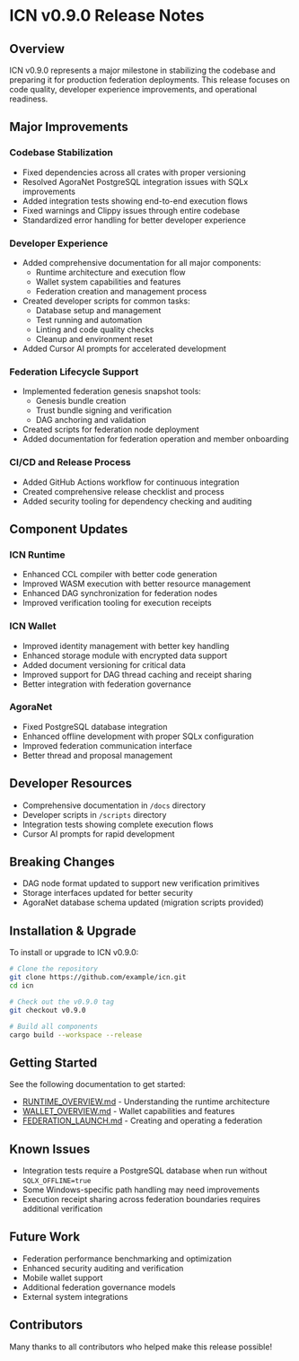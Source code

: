 # ICN v0.9.0 Release Notes

## Overview

ICN v0.9.0 represents a major milestone in stabilizing the codebase and preparing it for production federation deployments. This release focuses on code quality, developer experience improvements, and operational readiness.

## Major Improvements

### Codebase Stabilization
- Fixed dependencies across all crates with proper versioning
- Resolved AgoraNet PostgreSQL integration issues with SQLx improvements
- Added integration tests showing end-to-end execution flows
- Fixed warnings and Clippy issues through entire codebase
- Standardized error handling for better developer experience

### Developer Experience
- Added comprehensive documentation for all major components:
  - Runtime architecture and execution flow
  - Wallet system capabilities and features 
  - Federation creation and management process
- Created developer scripts for common tasks:
  - Database setup and management
  - Test running and automation
  - Linting and code quality checks
  - Cleanup and environment reset
- Added Cursor AI prompts for accelerated development

### Federation Lifecycle Support
- Implemented federation genesis snapshot tools:
  - Genesis bundle creation
  - Trust bundle signing and verification
  - DAG anchoring and validation
- Created scripts for federation node deployment
- Added documentation for federation operation and member onboarding

### CI/CD and Release Process
- Added GitHub Actions workflow for continuous integration
- Created comprehensive release checklist and process
- Added security tooling for dependency checking and auditing

## Component Updates

### ICN Runtime
- Enhanced CCL compiler with better code generation
- Improved WASM execution with better resource management
- Enhanced DAG synchronization for federation nodes
- Improved verification tooling for execution receipts

### ICN Wallet
- Improved identity management with better key handling
- Enhanced storage module with encrypted data support
- Added document versioning for critical data
- Improved support for DAG thread caching and receipt sharing
- Better integration with federation governance

### AgoraNet
- Fixed PostgreSQL database integration
- Enhanced offline development with proper SQLx configuration
- Improved federation communication interface
- Better thread and proposal management

## Developer Resources

- Comprehensive documentation in `/docs` directory
- Developer scripts in `/scripts` directory
- Integration tests showing complete execution flows
- Cursor AI prompts for rapid development

## Breaking Changes

- DAG node format updated to support new verification primitives
- Storage interfaces updated for better security
- AgoraNet database schema updated (migration scripts provided)

## Installation & Upgrade

To install or upgrade to ICN v0.9.0:

```bash
# Clone the repository
git clone https://github.com/example/icn.git
cd icn

# Check out the v0.9.0 tag
git checkout v0.9.0

# Build all components
cargo build --workspace --release
```

## Getting Started

See the following documentation to get started:

- [RUNTIME_OVERVIEW.md](docs/RUNTIME_OVERVIEW.md) - Understanding the runtime architecture
- [WALLET_OVERVIEW.md](docs/WALLET_OVERVIEW.md) - Wallet capabilities and features
- [FEDERATION_LAUNCH.md](docs/FEDERATION_LAUNCH.md) - Creating and operating a federation

## Known Issues

- Integration tests require a PostgreSQL database when run without `SQLX_OFFLINE=true`
- Some Windows-specific path handling may need improvements
- Execution receipt sharing across federation boundaries requires additional verification

## Future Work

- Federation performance benchmarking and optimization
- Enhanced security auditing and verification
- Mobile wallet support
- Additional federation governance models
- External system integrations

## Contributors

Many thanks to all contributors who helped make this release possible! 